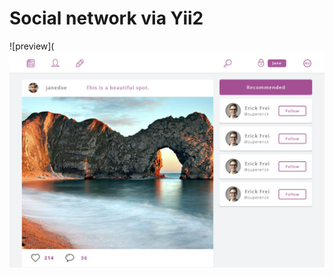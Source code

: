 Social network via Yii2
===============================
![preview](![Image alt](https://github.com/waowl/images-project/raw/master/preview.jpg)
